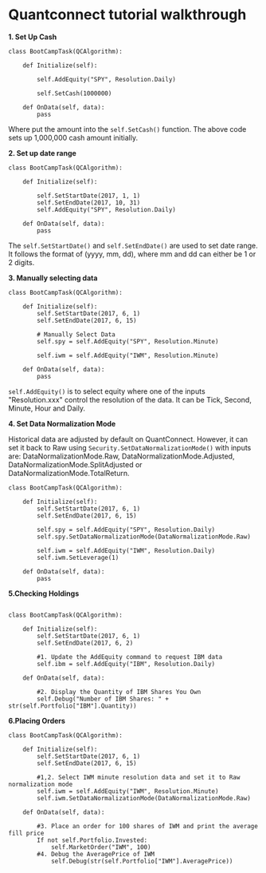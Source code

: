 # Quantconnect tutorial walkthrough

**1. Set Up Cash**

```
class BootCampTask(QCAlgorithm):

    def Initialize(self):
        
        self.AddEquity("SPY", Resolution.Daily)
        
        self.SetCash(1000000)
        
    def OnData(self, data):
        pass
```

Where put the amount into the `self.SetCash()` function. The above code sets up 1,000,000 cash amount initially.

**2. Set up date range**

```
class BootCampTask(QCAlgorithm):

    def Initialize(self):
        
        self.SetStartDate(2017, 1, 1)
        self.SetEndDate(2017, 10, 31)
        self.AddEquity("SPY", Resolution.Daily)
        
    def OnData(self, data):
        pass

```
The `self.SetStartDate()` and `self.SetEndDate()` are used to set date range. It follows the format of (yyyy, mm, dd), where mm and dd can either be 1 or 2 digits.

**3. Manually selecting data**

```
class BootCampTask(QCAlgorithm):

    def Initialize(self):
        self.SetStartDate(2017, 6, 1)
        self.SetEndDate(2017, 6, 15)
        
        # Manually Select Data
        self.spy = self.AddEquity("SPY", Resolution.Minute)
        
        self.iwm = self.AddEquity("IWM", Resolution.Minute)
        
    def OnData(self, data):
        pass

```

`self.AddEquity()` is to select equity where one of the inputs "Resolution.xxx" control the resolution of the data. It can be Tick, Second, Minute, Hour and Daily.

**4. Set Data Normalization Mode**

Historical data are adjusted by default on QuantConnect. However, it can set it back to Raw using `Security.SetDataNormalizationMode()` with inputs are: DataNormalizationMode.Raw, DataNormalizationMode.Adjusted, DataNormalizationMode.SplitAdjusted or DataNormalizationMode.TotalReturn.

```
class BootCampTask(QCAlgorithm):

    def Initialize(self):
        self.SetStartDate(2017, 6, 1)
        self.SetEndDate(2017, 6, 15)
        
        self.spy = self.AddEquity("SPY", Resolution.Daily)
        self.spy.SetDataNormalizationMode(DataNormalizationMode.Raw)
        
        self.iwm = self.AddEquity("IWM", Resolution.Daily)
        self.iwm.SetLeverage(1)
        
    def OnData(self, data):
        pass

```

**5.Checking Holdings**

```

class BootCampTask(QCAlgorithm):

    def Initialize(self):
        self.SetStartDate(2017, 6, 1)
        self.SetEndDate(2017, 6, 2)
        
        #1. Update the AddEquity command to request IBM data
        self.ibm = self.AddEquity("IBM", Resolution.Daily)
        
    def OnData(self, data):
        
        #2. Display the Quantity of IBM Shares You Own
        self.Debug("Number of IBM Shares: " + str(self.Portfolio["IBM"].Quantity))

```

**6.Placing Orders**

```
class BootCampTask(QCAlgorithm):

    def Initialize(self):
        self.SetStartDate(2017, 6, 1)
        self.SetEndDate(2017, 6, 15)

        #1,2. Select IWM minute resolution data and set it to Raw normalization mode
        self.iwm = self.AddEquity("IWM", Resolution.Minute)
        self.iwm.SetDataNormalizationMode(DataNormalizationMode.Raw)

    def OnData(self, data):

        #3. Place an order for 100 shares of IWM and print the average fill price
        If not self.Portfolio.Invested:
            self.MarketOrder("IWM", 100)
        #4. Debug the AveragePrice of IWM
            self.Debug(str(self.Portfolio["IWM"].AveragePrice))

```

